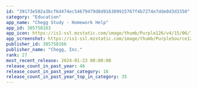 ```yaml
---
id: "39173e502a3bcf6d474ec54679479d8d916309915767f4b7274e7dde0d3d3350"
category: "Education"
app_name: "Chegg Study - Homework Help"
app_id: 385758163
app_icon: https://is1-ssl.mzstatic.com/image/thumb/Purple126/v4/15/06/70/15067052-9c69-11e2-899e-47be52a8c15e/AppIcon-0-0-1x_U007emarketing-0-7-0-85-220.png/1024x1024bb.png
app_screenshot: https://is1-ssl.mzstatic.com/image/thumb/PurpleSource126/v4/5a/eb/5c/5aeb5ce5-5c35-be3f-4f33-deefd06096b5/bc7c2fc5-0340-4859-9010-d758a83343c2_iPhone-6.5-inch_1242x2688_A.jpg/1242x2688bb.png
publisher_id: 385758166
publisher_name: "Chegg, Inc."
rank: 27
most_recent_release: 2024-01-23 00:00:00
release_count_in_past_year: 46
release_count_in_past_year_category: 16
release_count_in_past_year_top_in_category: 35
---
```


